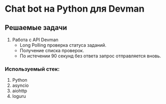 # Chat bot на Python для Devman

## Решаемые задачи
1. Работа с API Devman
   * Long Polling проверка статуса заданий.
   * Получение списка проверок.
   * По истечении 90 секунд без ответа запрос отправляется вновь.
 
### Используемый стек:
1. Python
2. asyncio
3. aiohttp
4. loguru
